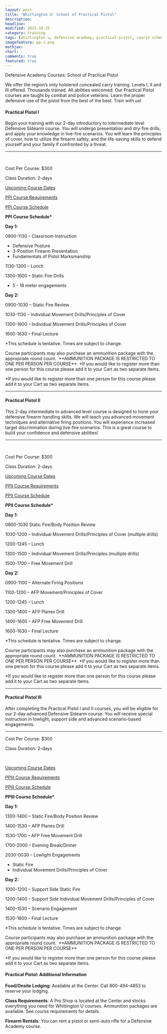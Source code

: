 ```yaml
---
layout: post
title: "Whittington U: School of Practical Pistol"
description: 
headline: 
modified: 2015-10-25
category: training
tags: [whittington u, defensive academy, practical pistol, course schedule]
imagefeature: pp-1.png
mathjax: 
chart: 
comments: true
featured: true
---
```


Defensive Academy Courses:  School of Practical Pistol

<p>We offer the region’s only holstered concealed carry training. Levels I, II and III offered. Thousands trained. All abilities welcomed. Our Practical Pistol courses are taught by combat and police veterans. Learn the proper defensive use of the pistol from the best of the best. Train with us!</p>
<div class="well shadowbox">  
<h4>Practical Pistol I</h4>
<p>Begin your training with our 2-day introductory to intermediate level Defensive Sidearm course. You will undergo presentation and dry-fire drills, and apply your knowledge in live-fire scenarios. You will learn the principles of cover, how to utilize the firearm safely, and the life-saving skills to defend yourself and your family if confronted by a threat.</p>
<hr />  
<p><a style="color: #fff;" href="http://nrawc.goemerchant-stores.com/Practical-Pistol-I_p_78.html" class="btn btn-danger pull-right">ENROLL NOW!</a></p>
<p>Cost Per Course: $300</p>
<p>Class Duration: 2-days</p>
<p><a href="http://nrawc.goemerchant-stores.com/Practical-Pistol-I_p_78.html">Upcoming Course Dates</a></p>
<p><a href="/training/whittington-u-course-requirements/" title="Course Requirements">PPI Course Requirements</a></p>
<p><a href="#ppischedule" data-toggle="collapse">PPI Course Schedule</a></p>
<div id="ppischedule" class="collapse">           
<p><strong>PPI Course Schedule*</strong></p>
     
<div class="well">        
<p><strong>Day 1:</strong></p>
<p>0900-1130 – Classroom Instruction</p>
<ul>          
<li>Defensive Posture</li>
<li>3-Position Firearm Presentation</li>
<li>Fundamentals of Pistol Marksmanship</li>
</ul>
<p>1130-1300 – Lunch</p>
<p>1300-1600 – Static Fire Drills</p>
<ul>
<li>5 - 18 meter engagements</li>
</ul>
</div>
     
<div class="well">        
<p><strong>Day 2:</strong></p>
<p>0900-1030 – Static Fire Review</p>
<p>1030-1130 – Individual Movement Drills/Principles of Cover</p>
<p>1300-1600 – Individual Movement Drills/Principles of Cover</p>
<p>1600-1630 – Final Lecture</p>
<p>*This schedule is tentative.  Times are subject to change.</p>
<p>Course participants may also purchase an ammunition package with the appropriate round count.  **AMMUNITION PACKAGE IS RESTRICTED TO ONE PER PERSON PER COURSE**  *If you would like to register more than one person for this course please add it to your Cart as two separate items.</p>
<p>*If you would like to register more than one person for this course please add it to your Cart as two separate items.</p>
     </div>
     </div>
	 <hr /> 
</div>
<div class="well shadowbox">     
<h4>Practical Pistol II</h4>
<p>This 2-day intermediate to advanced level course is designed to hone your defensive firearm handling skills. We will teach you advanced movement techniques and alternative firing positions. You will experience increased target discrimination during live-fire scenarios. This is a great course to build your confidence and defensive abilities!</p>
<hr />     
<p><a style="color: #fff;" href="http://nrawc.goemerchant-stores.com/Practical-Pistol-II_p_86.html" class="btn btn-danger pull-right">ENROLL NOW!</a></p>
<p>Cost Per Course: $300</p>
<p>Class Duration: 2-days</p>
<p><a href="http://nrawc.goemerchant-stores.com/Practical-Pistol-II_p_86.html">Upcoming Course Dates</a></p>
<p><a href="/training/whittington-u-course-requirements/" title="Course Requirements">PPII Course Requirements</a></p>
<p><a href="#ppiischedule" data-toggle="collapse">PPII Course Schedule</a></p>
<div id="ppiischedule" class="collapse">               
<p><strong>PPII Course Schedule*</strong></p>
<div class="well">    
<p><strong>Day 1:</strong></p>
<p>0900-1030 Static Fire/Body Position Review</p>
<p>1030-1200 – Individual Movement Drills/Principles of Cover (multiple drills)</p>
<p>1200-1245 – Lunch</p>
<p>1300-1500 – Individual Movement Drills/Principles (multiple drills)</p>
<p>1500-1700 – Free Movement Drill</p>
   </div>
<div class="well">    
<p><strong>Day 2:</strong></p>
<p>0900-1100 – Alternate Firing Positions</p>
<p>1100-1200 – AFP Movement/Principles of Cover</p>
<p>1200-1245 – Lunch</p>
<p>1300-1400 – AFP Planes Drill</p>
<p>1400-1600 – AFP Free Movement Drill</p>
<p>1600-1630 – Final Lecture</p>
<p>*This schedule is tentative.  Times are subject to change.</p>
<p>Course participants may also purchase an ammunition package with the appropriate round count.  **AMMUNITION PACKAGE IS RESTRICTED TO ONE PER PERSON PER COURSE**  *If you would like to register more than one person for this course please add it to your Cart as two separate items.</p>
<p>*If you would like to register more than one person for this course please add it to your Cart as two separate items.</p>
   </div>
   </div>
   <hr /> 
</div>
<div class="well shadowbox">     
<h4>Practical Pistol III</h4>
<p>After completing the Practical Pistol I and II courses, you will be eligible for our 2-day advanced Defensive Sidearm course. You will receive special instruction in lowlight, support side and advanced scenario-based engagements.</p>
   <hr />     
<p>Cost Per Course: $300</p>
<p>Class Duration: 2-days</p>
<p><a style="color: #fff;" href="http://nrawc.goemerchant-stores.com/Practical-Pistol-III_p_87.html" class="btn btn-danger pull-right">ENROLL NOW!</a></p>
<p><a href="http://nrawc.goemerchant-stores.com/Practical-Pistol-III_p_87.html">Upcoming Course Dates</a></p>
<p><a href="/training/whittington-u-course-requirements/" title="Course Requirements">PPIII Course Requirements</a></p>
<p><a href="#ppiiischedule" data-toggle="collapse">PPIII Course Schedule</a></p>
<div id="ppiiischedule" class="collapse">           
<p><strong>PPIII Course Schedule*</strong></p>
<div class="well">        
<p><strong>Day 1:</strong></p>
<p>1300-1400 – Static Fire/Body Position Review</p>
<p>1400-1530 – AFP Planes Drill</p>
<p>1530-1700 – AFP Free Movement Drill</p>
<p>1700-2000 – Evening Break/Dinner</p>
<p>2030-0030 – Lowlight Engagements</p>
<ul>          
<li>Static Fire</li>
<li>Individual Movement Drills/Principles of Cover</li>
</ul>
</div>
     
<div class="well">        
<p><strong>Day 2:</strong></p>
<p>1000-1200 – Support Side Static Fire</p>
<p>1200-1400 – Support Side Individual Movement Drills/Principles of Cover</p>
<p>1400-1530 – Scenario Engagement</p>
<p>1530-1600 – Final Lecture</p>
<p>*This schedule is tentative.  Times are subject to change.</p>
<p>Course participants may also purchase an ammunition package with the appropriate round count.  **AMMUNITION PACKAGE IS RESTRICTED TO ONE PER PERSON PER COURSE**</p>
<p>*If you would like to register more than one person for this course please add it to your Cart as two separate items.</p>
     </div>
     </div>
</div>
<div class="well shadowbox">     
<h4>Practical Pistol: Additional Information</h4>
<p><strong>Food/Onsite Lodging</strong>: Available at the Center. Call 800-494-4853 to reserve your lodging.</p>
<p><strong>Class Requirements</strong>:  A Pro Shop is located at the Center and stocks everything you need for Whittington U courses.  Ammunition packages are available.  See course requirements for details.</p>
<p><strong>Firearm Rentals</strong>:  You can rent a pistol or semi-auto rifle for a Defensive Academy course.</p>
</div>